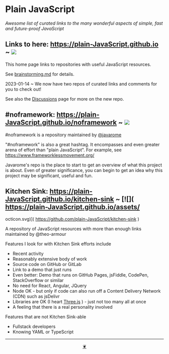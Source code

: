 # Plain JavaScript

_Awesome list of curated links to the many wonderful aspects of simple, fast and future-proof JavaScript_


## Links to here: https://plain-JavaScript.github.io ~ [![]( https://plain-JavaScript.github.io/assets/octicon.svg)]( https://github.com/plain-JavaScript/plain-JavaScript.github.io )

This home page links to repositories with useful JavaScript resources.

See [brainstorming.md]( https://github.com/plain-JavaScript/plain-javascript.github.io/blob/main/brainstorming.md ) for details.

2023-01-14 ~ We now have two repos of curated links and comments for you to check out!

See also the [Discussions]( https://github.com/plain-JavaScript/plain-javascript.github.io/discussions ) page for more on the new repo.


## #noframework: https://plain-JavaScript.github.io/noframework ~ [![]( https://plain-JavaScript.github.io/assets/octicon.svg)]( https://github.com/plain-JavaScript/noframework )

#noframework is a repository maintained by [@javarome]( https://github.com/Javarome )

"#noframework" is also a great hashtag. It encompasses and even greater arena of effort than "plain JavaScript". For example, see https://www.frameworklessmovement.org/

Javarome's repo is the place to start to get an overview of what this project is about. Even of greater significance, you can begin to get an idea why this project may be significant, useful and fun.


## Kitchen Sink: https://plain-JavaScript.github.io/kitchen-sink ~ [![]( https://plain-JavaScript.github.io/assets/
octicon.svg)]( https://github.com/plain-JavaScript/kitchen-sink )

A repository of JavaScript resources with more than enough links maintained by @theo-armour

Features I look for with Kitchen Sink efforts include

* Recent activity
* Reasonably extensive body of work
* Source code on GitHub or GitLab
* Link to a demo that just runs
* Even better: Demo that runs on GitHub Pages, jsFiddle, CodePen, StackOverflow or similar
* No need for React, Angular, JQuery
* Node OK - but only if code can also run off a Content Delivery Network (CDN) such as jsDelivr
* Libraries are OK (I heart [Three.js]( https://threejs.org ) ) - just not too many all at once
* A feeling that there is a real personality involved

Features that are not Kitchen Sink-able

* Fullstack developers
* Knowing YAML or TypeScript


***

<center title="Hello! Click me to go up to the top" ><a class=aDingbat href=javascript:window.scrollTo(0,0);> ❦ </a></center>
